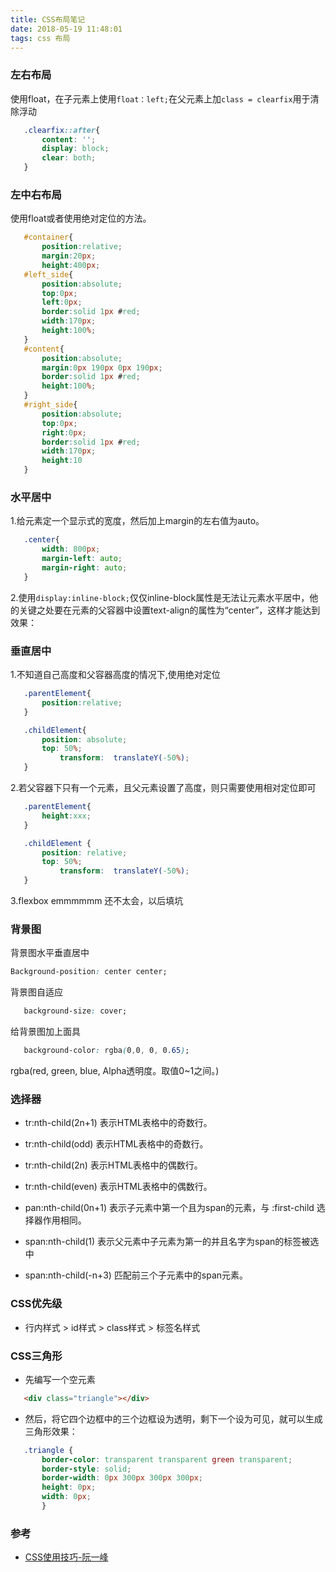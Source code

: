 ```yaml
---
title: CSS布局笔记
date: 2018-05-19 11:48:01
tags: css 布局 
---
```

### 左右布局
 使用float，在子元素上使用`float：left;`在父元素上加`class = clearfix`用于清除浮动
 ```css
    .clearfix::after{
        content: '';
        display: block;
        clear: both;
    }
 ```
### 左中右布局
 使用float或者使用绝对定位的方法。
 ```css
    #container{  
        position:relative;  
        margin:20px;  
        height:400px; 
    #left_side{  
        position:absolute;  
        top:0px;  
        left:0px;  
        border:solid 1px #red;  
        width:170px;  
        height:100%;  
    }  
    #content{ 
        position:absolute; 
        margin:0px 190px 0px 190px;  
        border:solid 1px #red;  
        height:100%;  
    }  
    #right_side{  
        position:absolute;  
        top:0px;  
        right:0px;  
        border:solid 1px #red;  
        width:170px;  
        height:10
    }
 ```
### 水平居中
 1.给元素定一个显示式的宽度，然后加上margin的左右值为auto。
 ```css
    .center{
        width: 800px;
        margin-left: auto;
        margin-right: auto;
    }
 ```
 2.使用`display:inline-block;`仅仅inline-block属性是无法让元素水平居中，他的关键之处要在元素的父容器中设置text-align的属性为“center”，这样才能达到效果：
### 垂直居中
 1.不知道自己高度和父容器高度的情况下,使用绝对定位
 ```css
    .parentElement{
        position:relative;
    }

    .childElement{
        position: absolute;
        top: 50%;
            transform:  translateY(-50%);
    }
 ```
 2.若父容器下只有一个元素，且父元素设置了高度，则只需要使用相对定位即可
 ```css
    .parentElement{
        height:xxx;
    }

    .childElement {
        position: relative;
        top: 50%;
            transform:  translateY(-50%);
    }
 ```
 3.flexbox    emmmmmm  还不太会，以后填坑

### 背景图
 背景图水平垂直居中
 ```css
 Background-position: center center;
 ``` 
 背景图自适应
 ```css
    background-size: cover;
 ```
 给背景图加上面具 
 ```css
    background-color: rgba(0,0, 0, 0.65);
 ```
 rgba(red, green, blue, Alpha透明度。取值0~1之间。)

### 选择器
 - tr:nth-child(2n+1) 
    表示HTML表格中的奇数行。

 - tr:nth-child(odd)
    表示HTML表格中的奇数行。

 - tr:nth-child(2n)
    表示HTML表格中的偶数行。

 - tr:nth-child(even)
    表示HTML表格中的偶数行。

 - pan:nth-child(0n+1)
    表示子元素中第一个且为span的元素，与 :first-child 选择器作用相同。

 - span:nth-child(1)
    表示父元素中子元素为第一的并且名字为span的标签被选中

 - span:nth-child(-n+3)
    匹配前三个子元素中的span元素。

### CSS优先级
 - 行内样式 > id样式 > class样式 > 标签名样式

### CSS三角形
 - 先编写一个空元素
 ```html
    <div class="triangle"></div>
 ```
 - 然后，将它四个边框中的三个边框设为透明，剩下一个设为可见，就可以生成三角形效果：
 ```css
    .triangle { 
        border-color: transparent transparent green transparent; 
        border-style: solid; 
        border-width: 0px 300px 300px 300px; 
        height: 0px; 
        width: 0px; 
        }
 ```
### 参考
 * [CSS使用技巧-阮一峰](http://www.ruanyifeng.com/blog/2010/03/css_cookbook.html)
